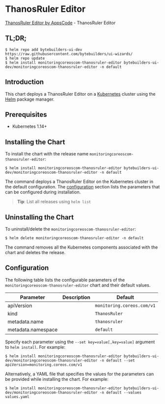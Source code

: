 # ThanosRuler Editor

[ThanosRuler Editor by AppsCode](https://byte.builders) - ThanosRuler Editor

## TL;DR;

```console
$ helm repo add bytebuilders-ui-dev https://raw.githubusercontent.com/bytebuilders/ui-wizards/
$ helm repo update
$ helm install monitoringcoreoscom-thanosruler-editor bytebuilders-ui-dev/monitoringcoreoscom-thanosruler-editor -n default
```

## Introduction

This chart deploys a ThanosRuler Editor on a [Kubernetes](http://kubernetes.io) cluster using the [Helm](https://helm.sh) package manager.

## Prerequisites

- Kubernetes 1.14+

## Installing the Chart

To install the chart with the release name `monitoringcoreoscom-thanosruler-editor`:

```console
$ helm install monitoringcoreoscom-thanosruler-editor bytebuilders-ui-dev/monitoringcoreoscom-thanosruler-editor -n default
```

The command deploys a ThanosRuler Editor on the Kubernetes cluster in the default configuration. The [configuration](#configuration) section lists the parameters that can be configured during installation.

> **Tip**: List all releases using `helm list`

## Uninstalling the Chart

To uninstall/delete the `monitoringcoreoscom-thanosruler-editor`:

```console
$ helm delete monitoringcoreoscom-thanosruler-editor -n default
```

The command removes all the Kubernetes components associated with the chart and deletes the release.

## Configuration

The following table lists the configurable parameters of the `monitoringcoreoscom-thanosruler-editor` chart and their default values.

|     Parameter      | Description |          Default           |
|--------------------|-------------|----------------------------|
| apiVersion         |             | `monitoring.coreos.com/v1` |
| kind               |             | `ThanosRuler`              |
| metadata.name      |             | `thanosruler`              |
| metadata.namespace |             | `default`                  |


Specify each parameter using the `--set key=value[,key=value]` argument to `helm install`. For example:

```console
$ helm install monitoringcoreoscom-thanosruler-editor bytebuilders-ui-dev/monitoringcoreoscom-thanosruler-editor -n default --set apiVersion=monitoring.coreos.com/v1
```

Alternatively, a YAML file that specifies the values for the parameters can be provided while
installing the chart. For example:

```console
$ helm install monitoringcoreoscom-thanosruler-editor bytebuilders-ui-dev/monitoringcoreoscom-thanosruler-editor -n default --values values.yaml
```
